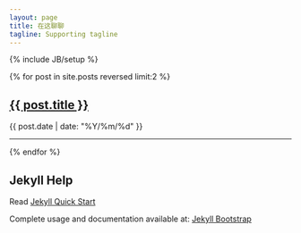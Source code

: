 ```yaml
---
layout: page
title: 在这聊聊
tagline: Supporting tagline
---
```

{% include JB/setup %}

{% for post in site.posts reversed limit:2 %}
<div class="post">
  <div class="top">
    <h2><a href="{{ post.url }}">{{ post.title }}</a></h2>
  </div>
  <div class="bottom">
    <time datetime="{{ post.date | xmlschema }}">{{ post.date | date: "%Y/%m/%d" }}</time>
  </div>
</div>
<hr/>
{% endfor %}


## Jekyll Help

Read [Jekyll Quick Start](http://jekyllbootstrap.com/usage/jekyll-quick-start.html)

Complete usage and documentation available at: [Jekyll Bootstrap](http://jekyllbootstrap.com)
